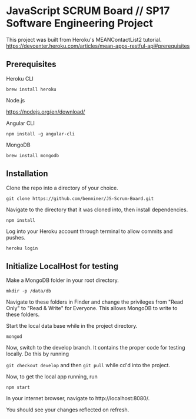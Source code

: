 # JavaScript SCRUM Board // SP17 Software Engineering Project

This project was built from Heroku's MEANContactList2 tutorial.
https://devcenter.heroku.com/articles/mean-apps-restful-api#prerequisites

## Prerequisites

Heroku CLI

`brew install heroku`

Node.js

https://nodejs.org/en/download/

Angular CLI

`npm install -g angular-cli`

MongoDB

`brew install mongodb`

## Installation

Clone the repo into a directory of your choice.

`git clone https://github.com/benminer/JS-Scrum-Board.git`

Navigate to the directory that it was cloned into, then install dependencies.

`npm install`

Log into your Heroku account through terminal to allow commits and pushes.

`heroku login`

## Initialize LocalHost for testing

Make a MongoDB folder in your root directory.

`mkdir -p /data/db`

Navigate to these folders in Finder and change the privileges from "Read Only" to "Read & Write" for Everyone. This allows MongoDB to write to these folders.

Start the local data base while in the project directory.

`mongod`

Now, switch to the develop branch. It contains the proper code for testing locally. Do this by running

`git checkout develop` and then `git pull` while cd'd into the project.

Now, to get the local app running, run

`npm start`

In your internet browser, navigate to http://localhost:8080/.

You should see your changes reflected on refresh.
